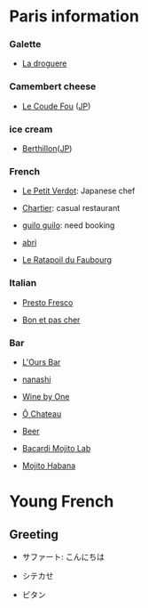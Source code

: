 # Paris information

### Galette
- [La droguere](http://www.tripadvisor.fr/Restaurant_Review-g187147-d2303907-Reviews-La_Droguerie-Paris_Ile_de_France.html)

### Camembert cheese
- [Le Coude Fou](http://www.tripadvisor.com/Restaurant_Review-g187147-d1503723-Reviews-Le_Coude_Fou-Paris_Ile_de_France.html) ([JP](http://www.french-code.com/table-le-coude-fou))

### ice cream
- [Berthillon](http://www.tripadvisor.com/Attraction_Review-g187147-d189231-Reviews-Berthillon-Paris_Ile_de_France.html)([JP](http://jams-parisfrance.com/info/g_berthillon/))

### French
- [Le Petit Verdot](http://www.tripadvisor.jp/Restaurant_Review-g187147-d4044176-Reviews-Le_Petit_Verdot-Paris_Ile_de_France.html): Japanese chef

- [Chartier](http://www.tripadvisor.jp/Restaurant_Review-g187147-d714938-Reviews-Le_Bouillon_Chartier-Paris_Ile_de_France.html): casual restaurant

- [guilo guilo](https://www.google.fr/maps/place/Guilo+Guilo/@48.885992,2.337102,15z/data=!4m2!3m1!1s0x0:0xb444e72dc9557f9d): need booking

- [abri](https://www.google.fr/maps/place/17+Rue+Voltaire,+75011+Paris/@48.8638084,2.3841112,13z/data=!4m2!3m1!1s0x47e67274fcd25ac1:0xb058fe5d9eb712b0)

- [Le Ratapoil du Faubourg](https://www.google.fr/maps/place/Le+Ratapoil+du+Faubourg/@48.876209,2.348554,15z/data=!4m2!3m1!1s0x0:0x5707d658d7d85941)


### Italian
- [Presto Fresco](http://www.tripadvisor.jp/Restaurant_Review-g187147-d784989-Reviews-Presto_Fresco-Paris_Ile_de_France.html)

- [Bon et pas cher](https://www.google.fr/maps/place/17+Rue+Voltaire,+75011+Paris/@48.8638084,2.3841112,13z/data=!4m2!3m1!1s0x47e67274fcd25ac1:0xb058fe5d9eb712b0)

### Bar
- [L'Ours Bar](https://www.google.fr/maps/place/L'Ours+Bar/@48.87466,2.354469,17z/data=!3m1!4b1!4m2!3m1!1s0x47e66e12e1f93b81:0xbf348edda986e23b)

- [nanashi](https://www.google.fr/maps/place/Nanashi/@48.875145,2.351401,17z/data=!3m1!4b1!4m2!3m1!1s0x0:0x92171810356e48d8)

- [Wine by One](http://jams-parisfrance.com/info/winebyone/)

- [Ô Chateau](https://www.google.fr/maps/place/%C3%94+Chateau/@48.8667812,2.3458355,16z/data=!4m15!1m12!4m11!1m3!2m2!1d2.3380035!2d48.8591797!1m6!1m2!1s0x47e66e2291e710d1:0x12970351136ad129!2sO+Ch%C3%A2teau+paris!2m2!1d2.344185!2d48.864282!3m1!1s0x47e66e2291e710d1:0x12970351136ad129)


- [Beer](http://demoryparis.com/)

- [Bacardi Mojito Lab](http://www.tripadvisor.jp/Attraction_Review-g187147-d3587547-Reviews-Bacardi_Mojito_Lab-Paris_Ile_de_France.html)

- [Mojito Habana](http://www.tripadvisor.jp/Attraction_Review-g187147-d607356-Reviews-Mojito_Habana-Paris_Ile_de_France.html)

# Young French
## Greeting
- サファート: こんにちは

- シテカせ

- ピタン
